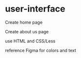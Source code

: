 # user-interface

Create home page

Create about us page

use HTML and CSS/Less

reference Figma for colors and text